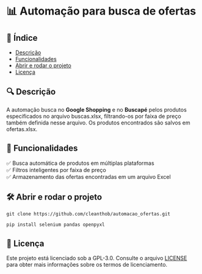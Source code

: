# 📊 Automação para busca de ofertas

## 📖 Índice

- [Descrição](#-descri%C3%A7%C3%A3o)
- [Funcionalidades](#-funcionalidades)
- [Abrir e rodar o projeto](#%EF%B8%8F-abrir-e-rodar-o-projeto)
- [Licença](#-licen%C3%A7a)

## 🔍 Descrição

A automação busca no **Google Shopping** e no **Buscapé** pelos produtos especificados no arquivo buscas.xlsx, filtrando-os por faixa de preço também definida nesse arquivo. Os produtos encontrados são salvos em ofertas.xlsx. 

## 🚀 Funcionalidades
✅ Busca automática de produtos em múltiplas plataformas  
✅ Filtros inteligentes por faixa de preço  
✅ Armazenamento das ofertas encontradas em um arquivo Excel 

## 🛠️ Abrir e rodar o projeto

  ```
  git clone https://github.com/cleanthob/automacao_ofertas.git
  ```

  ```
  pip install selenium pandas openpyxl
  ```
  
## 📄 Licença

Este projeto está licenciado sob a GPL-3.0. Consulte o arquivo [LICENSE](LICENSE) para obter mais informações sobre os termos de licenciamento.
